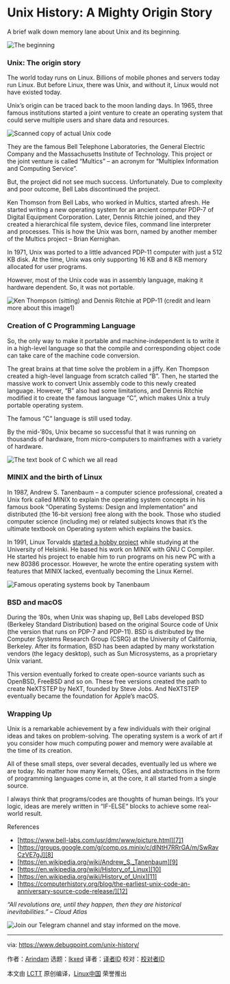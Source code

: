 [#]: subject: "Unix History: A Mighty Origin Story"
[#]: via: "https://www.debugpoint.com/unix-history/"
[#]: author: "Arindam https://www.debugpoint.com/author/admin1/"
[#]: collector: "lkxed"
[#]: translator: " "
[#]: reviewer: " "
[#]: publisher: " "
[#]: url: " "

Unix History: A Mighty Origin Story
======
A brief walk down memory lane about Unix and its beginning.

![The beginning][1]

### Unix: The origin story

The world today runs on Linux. Billions of mobile phones and servers today run Linux. But before Linux, there was Unix, and without it, Linux would not have existed today.

Unix’s origin can be traced back to the moon landing days. In 1965, three famous institutions started a joint venture to create an operating system that could serve multiple users and share data and resources.

![Scanned copy of actual Unix code][2]

They are the famous Bell Telephone Laboratories, the General Electric Company and the Massachusetts Institute of Technology. This project or the joint venture is called “Multics” – an acronym for “Multiplex Information and Computing Service”.

But, the project did not see much success. Unfortunately. Due to complexity and poor outcome, Bell Labs discontinued the project.

Ken Thomson from Bell Labs, who worked in Multics, started afresh. He started writing a new operating system for an ancient computer PDP-7 of Digital Equipment Corporation. Later, Dennis Ritchie joined, and they created a hierarchical file system, device files, command line interpreter and processes. This is how the Unix was born, named by another member of the Multics project – Brian Kernighan.

In 1971, Unix was ported to a little advanced PDP-11 computer with just a 512 KB disk. At the time, Unix was only supporting 16 KB and 8 KB memory allocated for user programs.

However, most of the Unix code was in assembly language, making it hardware dependent. So, it was not portable.

![Ken Thompson (sitting) and Dennis Ritchie at PDP-11 (credit and learn more about this image1)][3]

### Creation of C Programming Language

So, the only way to make it portable and machine-independent is to write it in a high-level language so that the compile and corresponding object code can take care of the machine code conversion.

The great brains at that time solve the problem in a jiffy. Ken Thompson created a high-level language from scratch called “B”. Then, he started the massive work to convert Unix assembly code to this newly created language. However, “B” also had some limitations, and Dennis Ritchie modified it to create the famous language “C”, which makes Unix a truly portable operating system.

The famous “C” language is still used today.

By the mid-’80s, Unix became so successful that it was running on thousands of hardware, from micro-computers to mainframes with a variety of hardware.

![The text book of C which we all read][4]

### MINIX and the birth of Linux

In 1987, Andrew S. Tanenbaum – a computer science professional, created a Unix fork called MINIX to explain the operating system concepts in his famous book “Operating Systems: Design and Implementation” and distributed (the 16-bit version) free along with the book. Those who studied computer science (including me) or related subjects knows that it’s the ultimate textbook on Operating system which explains the basics.

In 1991, Linux Torvalds [started a hobby project][5] while studying at the University of Helsinki. He based his work on MINIX with GNU C Compiler. He started his project to enable him to run programs on his new PC with a new 80386 processor. However, he wrote the entire operating system with features that MINIX lacked, eventually becoming the Linux Kernel.

![Famous operating systems book by Tanenbaum][6]

### BSD and macOS

During the ’80s, when Unix was shaping up, Bell Labs developed BSD (Berkeley Standard Distribution) based on the original Source code of Unix (the version that runs on PDP-7 and PDP-11). BSD is distributed by the Computer Systems Research Group (CSRG) at the University of California, Berkeley. After its formation, BSD has been adapted by many workstation vendors (the legacy desktop), such as Sun Microsystems, as a proprietary Unix variant.

This version eventually forked to create open-source variants such as OpenBSD, FreeBSD and so on. These free versions created the path to create NeXTSTEP by NeXT, founded by Steve Jobs. And NeXTSTEP eventually became the foundation for Apple’s macOS.

### Wrapping Up

Unix is a remarkable achievement by a few individuals with their original ideas and takes on problem-solving. The operating system is a work of art if you consider how much computing power and memory were available at the time of its creation.

All of these small steps, over several decades, eventually led us where we are today. No matter how many Kernels, OSes, and abstractions in the form of programming languages come in, at the core, it all started from a single source.

I always think that programs/codes are thoughts of human beings. It’s your logic, ideas are merely written in “IF-ELSE” blocks to achieve some real-world result.

References

* [https://www.bell-labs.com/usr/dmr/www/picture.html][7]1
* [https://groups.google.com/g/comp.os.minix/c/dlNtH7RRrGA/m/SwRavCzVE7gJ][8]
* [https://en.wikipedia.org/wiki/Andrew_S._Tanenbaum][9]
* [https://en.wikipedia.org/wiki/History_of_Linux][10]
* [https://en.wikipedia.org/wiki/History_of_Unix][11]
* [https://computerhistory.org/blog/the-earliest-unix-code-an-anniversary-source-code-release/][12]

*“All revolutions are, until they happen, then they are historical inevitabilities.” – Cloud Atlas*

![Join our Telegram channel and stay informed on the move.][13]

--------------------------------------------------------------------------------

via: https://www.debugpoint.com/unix-history/

作者：[Arindam][a]
选题：[lkxed][b]
译者：[译者ID](https://github.com/译者ID)
校对：[校对者ID](https://github.com/校对者ID)

本文由 [LCTT](https://github.com/LCTT/TranslateProject) 原创编译，[Linux中国](https://linux.cn/) 荣誉推出

[a]: https://www.debugpoint.com/author/admin1/
[b]: https://github.com/lkxed
[1]: https://www.debugpoint.com/wp-content/uploads/2022/09/The-beginning-1024x576.jpg
[2]: https://www.debugpoint.com/wp-content/uploads/2022/09/Scanned-copy-of-actual-Unix-code-1024x646.jpg
[3]: https://www.debugpoint.com/wp-content/uploads/2022/09/Ken-Thompson-sitting-and-Dennis-Ritchie-at-PDP-11.jpg
[4]: https://www.debugpoint.com/wp-content/uploads/2022/09/The-text-book-of-C-which-we-all-read.jpg
[5]: https://groups.google.com/g/comp.os.minix/c/dlNtH7RRrGA/m/SwRavCzVE7gJ
[6]: https://www.debugpoint.com/wp-content/uploads/2022/09/Famous-operating-systems-book-by-Tanenbaum.jpg
[7]: https://www.bell-labs.com/usr/dmr/www/picture.html
[8]: https://groups.google.com/g/comp.os.minix/c/dlNtH7RRrGA/m/SwRavCzVE7gJ
[9]: https://en.wikipedia.org/wiki/Andrew_S._Tanenbaum
[10]: https://en.wikipedia.org/wiki/History_of_Linux
[11]: https://en.wikipedia.org/wiki/History_of_Unix
[12]: https://computerhistory.org/blog/the-earliest-unix-code-an-anniversary-source-code-release/
[13]: https://t.me/debugpoint
